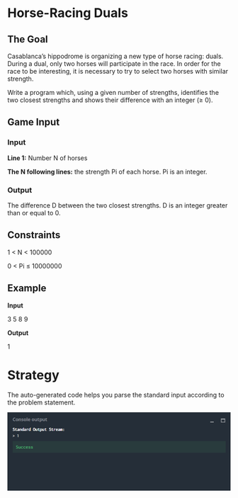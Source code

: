 # Horse-Racing Duals

## The Goal

Casablanca’s hippodrome is organizing a new type of horse racing: duals. During a dual, only two horses will participate in the race. In order for the race to be interesting, it is necessary to try to select two horses with similar strength.

Write a program which, using a given number of strengths, identifies the two closest strengths and shows their difference with an integer (≥ 0).

## Game Input

### Input

**Line 1:** Number N of horses

**The N following lines:** the strength Pi of each horse. Pi is an integer.

### Output

The difference D between the two closest strengths. D is an integer greater than or equal to 0.

## Constraints

1 < N  < 100000

0 < Pi ≤ 10000000

## Example

**Input** 

3
5
8
9

**Output**

1

# Strategy

The auto-generated code helps you parse the standard input according to the problem statement.

![](horse-racing_duals_co.png)
